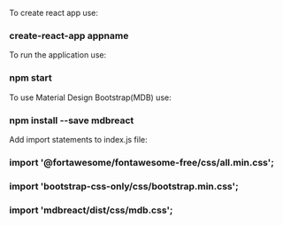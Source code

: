 To create react app use:
### create-react-app appname

To run the application use:
### npm start

To use Material Design Bootstrap(MDB) use:
### npm install --save mdbreact

Add import statements to index.js file:
### import '@fortawesome/fontawesome-free/css/all.min.css';
### import 'bootstrap-css-only/css/bootstrap.min.css';
### import 'mdbreact/dist/css/mdb.css';



